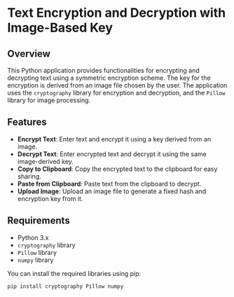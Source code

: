 # Text Encryption and Decryption with Image-Based Key

## Overview

This Python application provides functionalities for encrypting and decrypting text using a symmetric encryption scheme. The key for the encryption is derived from an image file chosen by the user. The application uses the `cryptography` library for encryption and decryption, and the `Pillow` library for image processing.

## Features

- **Encrypt Text**: Enter text and encrypt it using a key derived from an image.
- **Decrypt Text**: Enter encrypted text and decrypt it using the same image-derived key.
- **Copy to Clipboard**: Copy the encrypted text to the clipboard for easy sharing.
- **Paste from Clipboard**: Paste text from the clipboard to decrypt.
- **Upload Image**: Upload an image file to generate a fixed hash and encryption key from it.

## Requirements

- Python 3.x
- `cryptography` library
- `Pillow` library
- `numpy` library

You can install the required libraries using pip:

```sh
pip install cryptography Pillow numpy